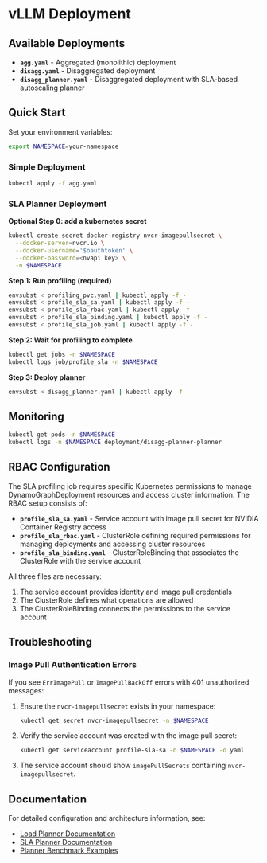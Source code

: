 # vLLM Deployment

## Available Deployments

- **`agg.yaml`** - Aggregated (monolithic) deployment
- **`disagg.yaml`** - Disaggregated deployment
- **`disagg_planner.yaml`** - Disaggregated deployment with SLA-based autoscaling planner

## Quick Start

Set your environment variables:
```bash
export NAMESPACE=your-namespace
```

### Simple Deployment
```bash
kubectl apply -f agg.yaml
```

### SLA Planner Deployment

**Optional Step 0: add a kubernetes secret**

```bash
kubectl create secret docker-registry nvcr-imagepullsecret \
  --docker-server=nvcr.io \
  --docker-username='$oauthtoken' \
  --docker-password=<nvapi key> \
  -n $NAMESPACE
```

**Step 1: Run profiling (required)**
```bash
envsubst < profiling_pvc.yaml | kubectl apply -f -
envsubst < profile_sla_sa.yaml | kubectl apply -f -
envsubst < profile_sla_rbac.yaml | kubectl apply -f -
envsubst < profile_sla_binding.yaml | kubectl apply -f -
envsubst < profile_sla_job.yaml | kubectl apply -f -
```

**Step 2: Wait for profiling to complete**
```bash
kubectl get jobs -n $NAMESPACE
kubectl logs job/profile_sla -n $NAMESPACE
```

**Step 3: Deploy planner**
```bash
envsubst < disagg_planner.yaml | kubectl apply -f -
```

## Monitoring

```bash
kubectl get pods -n $NAMESPACE
kubectl logs -n $NAMESPACE deployment/disagg-planner-planner
```

## RBAC Configuration

The SLA profiling job requires specific Kubernetes permissions to manage DynamoGraphDeployment resources and access cluster information. The RBAC setup consists of:

- **`profile_sla_sa.yaml`** - Service account with image pull secret for NVIDIA Container Registry access
- **`profile_sla_rbac.yaml`** - ClusterRole defining required permissions for managing deployments and accessing cluster resources
- **`profile_sla_binding.yaml`** - ClusterRoleBinding that associates the ClusterRole with the service account

All three files are necessary:
1. The service account provides identity and image pull credentials
2. The ClusterRole defines what operations are allowed
3. The ClusterRoleBinding connects the permissions to the service account

## Troubleshooting

### Image Pull Authentication Errors

If you see `ErrImagePull` or `ImagePullBackOff` errors with 401 unauthorized messages:

1. Ensure the `nvcr-imagepullsecret` exists in your namespace:
   ```bash
   kubectl get secret nvcr-imagepullsecret -n $NAMESPACE
   ```

2. Verify the service account was created with the image pull secret:
   ```bash
   kubectl get serviceaccount profile-sla-sa -n $NAMESPACE -o yaml
   ```

3. The service account should show `imagePullSecrets` containing `nvcr-imagepullsecret`.

## Documentation

For detailed configuration and architecture information, see:
- [Load Planner Documentation](../../../docs/architecture/load_planner.md)
- [SLA Planner Documentation](../../../docs/architecture/sla_planner.md)
- [Planner Benchmark Examples](../../../docs/guides/planner_benchmark/README.md)
